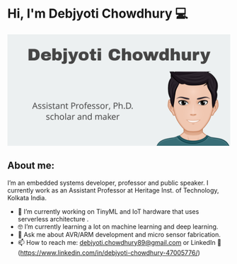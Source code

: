# Hi, I'm Debjyoti Chowdhury 💻

<img src="https://github.com/debjyotiC/debjyotiC/blob/master/banner.png">

## About me: 
I’m an embedded systems developer, professor and public speaker. I currently work as an Assistant Professor at Heritage Inst. of Technology, Kolkata India. 

- 📱  I’m currently working on TinyML and IoT hardware that uses serverless architecture  .
- 🤓 I’m currently learning a lot on machine learning and deep learning.
- 💬  Ask me about AVR/ARM development and micro sensor fabrication.
- 📫  How to reach me: debjyoti.chowdhury89@gmail.com or LinkedIn 💼 (https://www.linkedin.com/in/debjyoti-chowdhury-47005776/)



